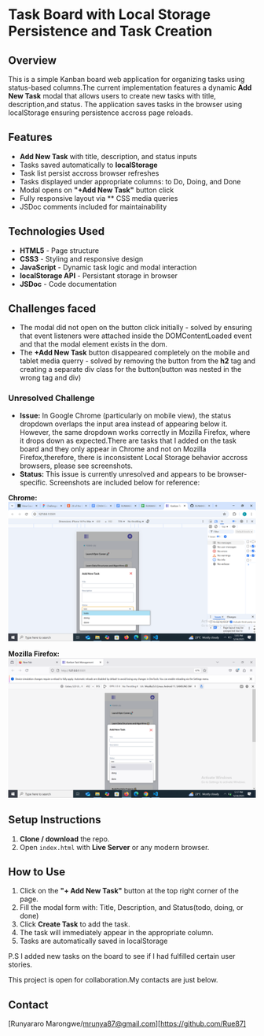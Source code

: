 # Task Board with Local Storage Persistence and Task Creation

## Overview

This is a simple Kanban board web application for organizing tasks using status-based columns.The current implementation features a dynamic **Add New Task** modal that allows users to create new tasks with title, description,and status. The application saves tasks in the browser using localStorage ensuring persistence accross page reloads.

## Features

- **Add New Task** with title, description, and status inputs
- Tasks saved automatically to **localStorage**
- Task list persist accross browser refreshes
- Tasks displayed under appropriate columns: to Do, Doing, and Done
- Modal opens on **"+Add New Task"** button click
- Fully responsive layout via \*\* CSS media queries
- JSDoc comments included for maintainability

## Technologies Used

- **HTML5** - Page structure
- **CSS3** - Styling and responsive design
- **JavaScript** - Dynamic task logic and modal interaction
- **localStorage API** - Persistant storage in browser
- **JSDoc** - Code documentation

## Challenges faced

- The modal did not open on the button click initially - solved by ensuring that event listeners were attached inside the DOMContentLoaded event and that the modal element exists in the dom.
- The **+Add New Task** button disappeared completely on the mobile and tablet media querry - solved by removing the button from the **h2** tag and creating a separate div class for the button(button was nested in the wrong tag and div)

### Unresolved Challenge

- **Issue:** In Google Chrome (particularly on mobile view), the status dropdown overlaps the input area instead of appearing below it. However, the same dropdown works correctly in Mozilla Firefox, where it drops down as expected.There are tasks that I added on the task board and they only appear in Chrome and not on Mozilla Firefox,therefore, there is inconsistent Local Storage behavior accross browsers, please see screenshots.  
- **Status:** This issue is currently unresolved and appears to be browser-specific. Screenshots are included below for reference:

**Chrome:**
![alt text](image.png)

**Mozilla Firefox:**
![alt text](image-1.png)

## Setup Instructions

1. **Clone / download** the repo.
2. Open `index.html` with **Live Server** or any modern browser.

## How to Use

1.  Click on the **"+ Add New Task"** button at the top right corner of the page.
2.  Fill the modal form with: Title, Description, and Status(todo, doing, or done)
3.  Click **Create Task** to add the task.
4.  The task will immediately appear in the appropriate column.
5.  Tasks are automatically saved in localStorage

P.S I added new tasks on the board to see if I had fulfilled certain user stories.

This project is open for collaboration.My contacts are just below.

## Contact

[Runyararo Marongwe/mrunya87@gmail.com][https://github.com/Rue87]
